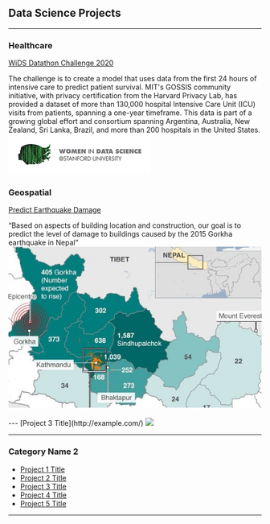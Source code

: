 ## Data Science Projects

---
### Healthcare
[WiDS Datathon Challenge 2020](https://github.com/Reshma-34/WiDS-Datathon-2020)
<tr>
The challenge is to create a model that uses data from the first 24 hours of intensive care to predict patient survival. MIT's GOSSIS community initiative, with privacy certification from the Harvard Privacy Lab, has provided a dataset of more than 130,000 hospital Intensive Care Unit (ICU) visits from patients, spanning a one-year timeframe. This data is part of a growing global effort and consortium spanning Argentina, Australia, New Zealand, Sri Lanka, Brazil, and more than 200 hospitals in the United States.
<img src="images/wids.png?raw=false width=200 height=100"/>

### Geospatial
[Predict Earthquake Damage](https://github.com/Reshma-34/Nepal-Earthquake-Damage)
<tr>
“Based on aspects of building location and construction, our goal is to predict the level of damage to buildings caused by the 2015 Gorkha earthquake in Nepal”
<img src="images/nepal.png?raw=false width=200 height=100"/>
<br>
<br>
---
[Project 3 Title](http://example.com/)
<img src="images/dummy_thumbnail.jpg?raw=true"/>

---

### Category Name 2

- [Project 1 Title](http://example.com/)
- [Project 2 Title](http://example.com/)
- [Project 3 Title](http://example.com/)
- [Project 4 Title](http://example.com/)
- [Project 5 Title](http://example.com/)

---
